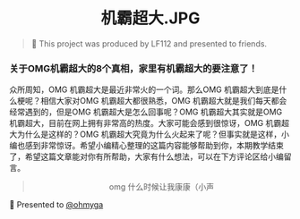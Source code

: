 <h1 align="center">机霸超大.JPG</h1>

>🎉 This project was produced by LF112 and presented to friends.

### 关于OMG机霸超大的8个真相，家里有机霸超大的要注意了！
众所周知，OMG 机霸超大是最近非常火的一个词。那么OMG 机霸超大到底是什么梗呢？相信大家对OMG 机霸超大都很熟悉，OMG 机霸超大就是我们每天都会经常遇到的，但是OMG 机霸超大是怎么回事呢？OMG 机霸超大其实就是OMG 机霸超大，目前在网上拥有非常高的热度。大家可能会感到很惊讶，OMG 机霸超大为什么是这样的？OMG 机霸超大究竟为什么火起来了呢？但事实就是这样，小编也感到非常惊讶。希望小编精心整理的这篇内容能够帮助到你，本期教学结束了，希望这篇文章能对你有所帮助，大家有什么想法，可以在下方评论区给小编留言。
><p align="center">omg 什么时候让我康康（小声</p>

🎉 Presented to [@ohmyga](https://github.com/bakaomg)
